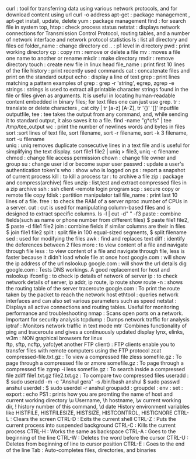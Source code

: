 curl : tool for transferring data using various network protocols, and for download content using url curl -o address
apt-get : package management , apt-get install, update, delete 
yum : package management
find : for search file in system
top, htop : check process status
netstat : displays network connections for Transmission Control Protocol, routing tables, and a number of network interface and network protocol statistics
ls : list all directory and files
cd folder_name  : change directory
cd .. : p1 level in directory
pwd : print working directory
cp : copy
rm : remove or delete a file
mv : moves a file one name to another or rename
mkdir : make directory
rmdir : remove directory
touch : create new file in linux
head file_name : print first 10 lines of the file
history : print recently used commands
cat  : concatenate files and print on the standard output
echo : display a line of text
grep : print lines matching a pattern
examples of grep : grep -r 'string', egrep, zgrep -e
strings : strings is used to extract all printable character strings found in the file or files given as arguments. It is useful in locating human-readable content embedded in binary files; for text files one can just use grep.
tr : translate or delete characters , cat city | tr [a-z] [A-Z], tr '{}' '[]' inputfile outputfile, 
tee : tee takes the output from any command, and, while sending it to standard output, it also saves it to a file. find -name "g*cfs" | tee /tmp/tee_output
wc : print the number of newlines words and bytes in files
sort :sort lines of text file, sort filename, sort -r filename, sort -k 3 filename, sort -u filename  
uniq : uniq removes duplicate consecutive lines in a text file and is useful for simplifying the text display. sort file1 file2 | uniq > file3, uniq -c filename
chmod : change file access permission
chown : change file owner and group
su  : change user id or become super user
passwd : update a user's authentication token's
who : show who is logged on
ps  : report a snapshot of current process
kill : to kill a process
tar : to archive a file
zip : package and compress(archive) files
unzip  : list,test and extract compressed files in a zip archive
ssh : ssh client -remote login program
scp : secure copy or remote file copy
fdisk : partition manipulator
tail file_name : print last 10 lines of a file.
free : to check the RAM of a server
nproc :number of CPUs in a server.
cut : cut is used for manipulating column-based files and is designed to extract specific columns. ls -l | cut -d" " -f3
paste : combine fields(such as name or phone number from different files) $ paste file1 file2, $ paste -d file1 file2
join : combine fields if similar columns are their in files $ join file1 file2
split : split file in 100 equal-sized segments, $ split filename 
sed : used for modifying the files
awk : find and replaces text
diff : identify the deferences between 2 files
more : to view content of a file and navigate through file
less : to view content of a file and navigate through file, less is faster because it didn't load whole file at once
host google.com : will show the ip address of the url
nslookup google.com : will show the url details
dig google.com : Tests DNS workings. A good replacement for host and nslookup
ifconfig : to check ip details of network of server
ip : to check network details of server, ip addr, ip route, ip route show
route -n : shows the routing table of the server
traceroute google.com : To print the route taken by the packet to reach the network host
ethtool : queries network interfaces and can also set various parameters such as speed
netstat : Displays all active connections and routing tables. Useful for monitoring performance and troubleshooting
nmap : Scans open ports on a network. Important for security analysis
tcpdump : Dumps network traffic for analysis
iptraf : Monitors network traffic in text mode
mtr :Combines functionality of ping and traceroute and gives a continuously updated display
lynx, elinks, w3m : NON graphical browsers for linux  
ftp, sftp, ncftp, yafc(yet another FTP client) : FTP clients enable you to transfer files with remote computers using the FTP protocol
zcat compressed-file.txt.gz	: To view a compressed file
zless somefile.gz :	To page through a compressed file
or
zmore somefile.gz :	To page through a compressed file
zgrep -i less somefile.gz : To search inside a compressed file
zdiff file1.txt.gz file2.txt.gz :	To compare two compressed files
useradd : $ sudo useradd -m -c "Anshul gera" -s /bin/bash anshul
$ sudo passwd anshul
userdel : $ sudo userdel -r anshul
groupadd :
groupdel :
env :
set :
export :
echo PS1 : prints how you are promting the name of host and current working directory \u Username, \h hostname, \w current working dir, \! history number of this command, \d date
History environment variables like HISTFILE, HISTFILESIZE, HISTSIZE, HISTCONTROL, HISTIGNORE
CTRL-L	: Clears the screen
CTRL-D	: Exits the current shell
CTRL-Z	: Puts the current process into suspended background
CTRL-C	: Kills the current process
CTRL-H	: Works the same as backspace
CTRL-A	: Goes to the beginning of the line
CTRL-W	: Deletes the word before the cursor
CTRL-U	: Deletes from beginning of line to cursor position
CTRL-E	: Goes to the end of the line
Tab	: Auto-completes files, directories, and binaries
